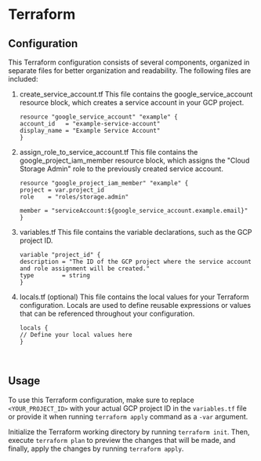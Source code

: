 # Terraform
## Configuration

This Terraform configuration consists of several components, organized in separate files for better organization and readability. The following files are included:

1. create_service_account.tf
This file contains the google_service_account resource block, which creates a service account in your GCP project.


    ```hcl
    resource "google_service_account" "example" {
    account_id   = "example-service-account"
    display_name = "Example Service Account"
    }
    ```

2. assign_role_to_service_account.tf
This file contains the google_project_iam_member resource block, which assigns the "Cloud Storage Admin" role to the previously created service account.

    ```hcl
    resource "google_project_iam_member" "example" {
    project = var.project_id
    role    = "roles/storage.admin"

    member = "serviceAccount:${google_service_account.example.email}"
    }
    ```

3. variables.tf
This file contains the variable declarations, such as the GCP project ID.

    ```hcl
    variable "project_id" {
    description = "The ID of the GCP project where the service account and role assignment will be created."
    type        = string
    }
    ```

4. locals.tf (optional)
This file contains the local values for your Terraform configuration. Locals are used to define reusable expressions or values that can be referenced throughout your configuration.

    ```hcl
    locals {
    // Define your local values here
    }
    ```

<br>

## Usage

To use this Terraform configuration, make sure to replace `<YOUR_PROJECT_ID>` with your actual GCP project ID in the `variables.tf` file or provide it when running `terraform apply` command as a `-var` argument.

Initialize the Terraform working directory by running `terraform init`. Then, execute `terraform plan` to preview the changes that will be made, and finally, apply the changes by running `terraform apply`.